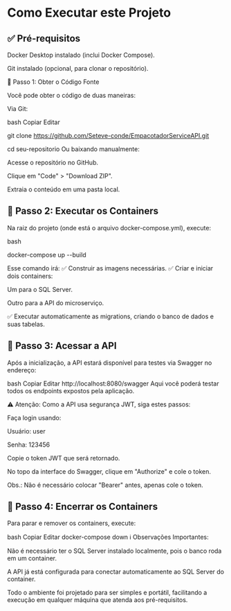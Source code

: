 ﻿# Como Executar este Projeto

## ✅ Pré-requisitos

Docker Desktop instalado (inclui Docker Compose).

Git instalado (opcional, para clonar o repositório).

🚀 Passo 1: Obter o Código Fonte

Você pode obter o código de duas maneiras:

Via Git:

bash
Copiar
Editar

git clone https://github.com/Seteve-conde/EmpacotadorServiceAPI.git

cd seu-repositorio
Ou baixando manualmente:

Acesse o repositório no GitHub.

Clique em "Code" > "Download ZIP".

Extraia o conteúdo em uma pasta local.

## 🚀 Passo 2: Executar os Containers

Na raiz do projeto (onde está o arquivo docker-compose.yml), execute:

bash

docker-compose up --build

Esse comando irá:
✅ Construir as imagens necessárias.
✅ Criar e iniciar dois containers:

Um para o SQL Server.

Outro para a API do microserviço.

✅ Executar automaticamente as migrations, criando o banco de dados e suas tabelas.

## 🚀 Passo 3: Acessar a API

Após a inicialização, a API estará disponível para testes via Swagger no endereço:

bash
Copiar
Editar
http://localhost:8080/swagger
Aqui você poderá testar todos os endpoints expostos pela aplicação.

⚠️ Atenção: Como a API usa segurança JWT, siga estes passos:

Faça login usando:

Usuário: user

Senha: 123456

Copie o token JWT que será retornado.

No topo da interface do Swagger, clique em "Authorize" e cole o token.

Obs.: Não é necessário colocar "Bearer" antes, apenas cole o token.

## 🚀 Passo 4: Encerrar os Containers

Para parar e remover os containers, execute:

bash
Copiar
Editar
docker-compose down
ℹ️ Observações Importantes:

Não é necessário ter o SQL Server instalado localmente, pois o banco roda em um container.

A API já está configurada para conectar automaticamente ao SQL Server do container.

Todo o ambiente foi projetado para ser simples e portátil, facilitando a execução em qualquer máquina que atenda aos pré-requisitos.

